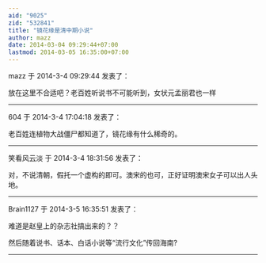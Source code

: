 ```yaml
---
aid: "9025"
zid: "532841"
title: "镜花缘是清中期小说"
author: mazz
date: 2014-03-04 09:29:44+07:00
lastmod: 2014-03-05 16:35:00+07:00
---
```


mazz 于 2014-3-4 09:29:44 发表了：

放在这里不合适吧？老百姓听说书不可能听到，女状元孟丽君也一样

---

604 于 2014-3-4 17:04:18 发表了：

老百姓连植物大战僵尸都知道了，镜花缘有什么稀奇的。

---

笑看风云淡 于 2014-3-4 18:31:56 发表了：

对，不说清朝，假托一个虚构的即可。澳宋的也可，正好证明澳宋女子可以出人头地。

---

Brain1127 于 2014-3-5 16:35:51 发表了：

难道是赵皇上的杂志社搞出来的？？

然后随着说书、话本、白话小说等“流行文化”传回海南?

---
